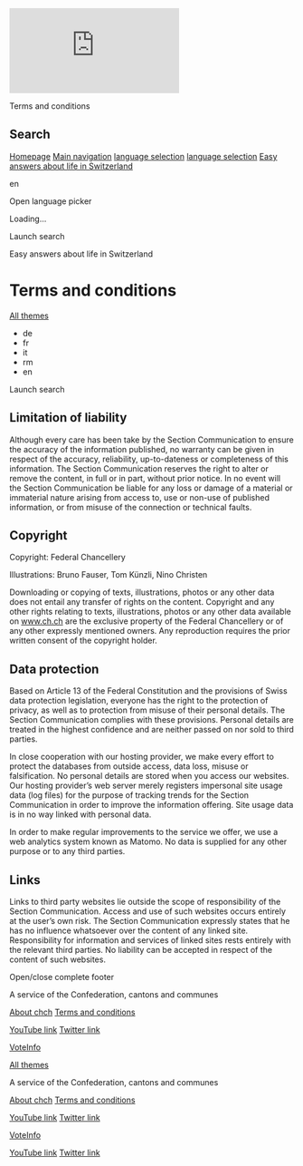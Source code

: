 ![](https://webstats.ch.ch/matomo.php?idsite=1&rec=1)

Terms and conditions 

Search
------

[Homepage](#main) [Main navigation](#navigation) [language selection](#language) [language selection](#language-mobile)  [Easy answers about life in Switzerland](https://www.ch.ch/en "Back to home ch.ch")

[](https://www.ch.ch/en "Back to home ch.ch")

en 

Open language picker

Loading...

Launch search

Easy answers about life in Switzerland

Terms and conditions
====================

[All themes](https://www.ch.ch/en/)

* de
* fr
* it
* rm
* en

Launch search

Limitation of liability
-----------------------

Although every care has been take by the Section Communication to ensure the accuracy of the information published, no warranty can be given in respect of the accuracy, reliability, up-to-dateness or completeness of this information. The Section Communication reserves the right to alter or remove the content, in full or in part, without prior notice. In no event will the Section Communication be liable for any loss or damage of a material or immaterial nature arising from access to, use or non-use of published information, or from misuse of the connection or technical faults.

Copyright
---------

Copyright: Federal Chancellery

Illustrations: Bruno Fauser, Tom Künzli, Nino Christen

Downloading or copying of texts, illustrations, photos or any other data does not entail any transfer of rights on the content. Copyright and any other rights relating to texts, illustrations, photos or any other data available on www.ch.ch are the exclusive property of the Federal Chancellery or of any other expressly mentioned owners. Any reproduction requires the prior written consent of the copyright holder.

Data protection
---------------

Based on Article 13 of the Federal Constitution and the provisions of Swiss data protection legislation, everyone has the right to the protection of privacy, as well as to protection from misuse of their personal details. The Section Communication complies with these provisions. Personal details are treated in the highest confidence and are neither passed on nor sold to third parties.  

In close cooperation with our hosting provider, we make every effort to protect the databases from outside access, data loss, misuse or falsification. No personal details are stored when you access our websites. Our hosting provider’s web server merely registers impersonal site usage data (log files) for the purpose of tracking trends for the Section Communication in order to improve the information offering. Site usage data is in no way linked with personal data.

In order to make regular improvements to the service we offer, we use a web analytics system known as Matomo. No data is supplied for any other purpose or to any third parties.

Links
-----

Links to third party websites lie outside the scope of responsibility of the Section Communication. Access and use of such websites occurs entirely at the user’s own risk. The Section Communication expressly states that he has no influence whatsoever over the content of any linked site. Responsibility for information and services of linked sites rests entirely with the relevant third parties. No liability can be accepted in respect of the content of such websites.  

Open/close complete footer

A service of the Confederation, cantons and communes

[About chch](https://www.ch.ch/en/about-chch) [Terms and conditions](https://www.ch.ch/en/terms-and-conditions)

[YouTube link](https://www.youtube.com/channel/UCDW3tdOJ_Z7ZS4AFHfReI0g) [Twitter link](https://twitter.com/ch_portal)

[VoteInfo](https://www.ch.ch/en/voteinfo)

[All themes](https://www.ch.ch/en/)

A service of the Confederation, cantons and communes

[About chch](https://www.ch.ch/en/about-chch) [Terms and conditions](https://www.ch.ch/en/terms-and-conditions)

[YouTube link](https://www.youtube.com/channel/UCDW3tdOJ_Z7ZS4AFHfReI0g) [Twitter link](https://twitter.com/ch_portal)

[VoteInfo](https://www.ch.ch/en/voteinfo)

[YouTube link](https://www.youtube.com/channel/UCDW3tdOJ_Z7ZS4AFHfReI0g) [Twitter link](https://twitter.com/ch_portal)